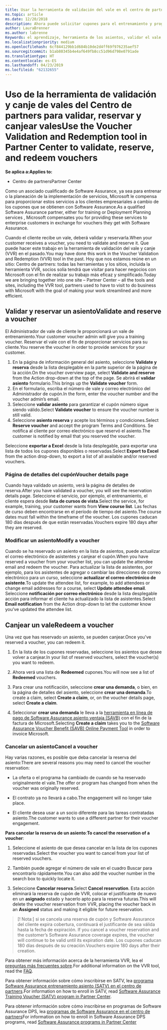 ```yaml
---
title: Usar la herramienta de validación del vale en el centro de partners para los cupones de entrenamiento y otros | Centro de partners
ms.topic: article
ms.date: 12/20/2018
description: Ahora puede solicitar cupones para el entrenamiento y programas de software assurance en el centro de partners
author: LauraBrenner
ms.author: labrenne
Keywords: el aprendizaje, herramienta de los asientos, validar el vale, notificaciones de programa software assurance, DPS, SATV
ms.localizationpriority: medium
ms.openlocfilehash: 6cf844129bb1d684b10de2d4ff69f976235aef57
ms.sourcegitcommit: b1ab80345b4e4af649fb8cc51d96d798e0791ade
ms.translationtype: HT
ms.contentlocale: es-ES
ms.lasthandoff: 04/23/2019
ms.locfileid: "62132655"
---
```

# <a name="use-the-voucher-validation-and-redemption-tool-in-partner-center-to-validate-reserve-and-redeem-vouchers"></a><span data-ttu-id="2ec43-104">Uso de la herramienta de validación y canje de vales del Centro de partners para validar, reservar y canjear vales</span><span class="sxs-lookup"><span data-stu-id="2ec43-104">Use the Voucher Validation and Redemption tool in Partner Center to validate, reserve, and redeem vouchers</span></span> 

<span data-ttu-id="2ec43-105">**Se aplica a:**</span><span class="sxs-lookup"><span data-stu-id="2ec43-105">**Applies to:**</span></span>

- <span data-ttu-id="2ec43-106">Centro de partners</span><span class="sxs-lookup"><span data-stu-id="2ec43-106">Partner Center</span></span>

<span data-ttu-id="2ec43-107">Como un asociado cualificado de Software Assurance, ya sea para entrenar o la planeación de la implementación de servicios, Microsoft le compensa para proporcionar estos servicios a los clientes empresariales a cambio de los cupones que se obtienen con Software Assurance.</span><span class="sxs-lookup"><span data-stu-id="2ec43-107">As a qualified Software Assurance partner, either for training or Deployment Planning services , Microsoft compensates you for providing these services to enterprise customers in exchange for vouchers they get with Software Assurance.</span></span>

<span data-ttu-id="2ec43-108">Cuando el cliente recibe un vale, deberá validar y reservarla.</span><span class="sxs-lookup"><span data-stu-id="2ec43-108">When your customer receives a voucher, you need to validate and reserve it.</span></span> <span data-ttu-id="2ec43-109">Que puede hacer este trabajo en la herramienta de validación del vale y canje (VVR) en el pasado.</span><span class="sxs-lookup"><span data-stu-id="2ec43-109">You may have done this work in the Voucher Validation and Redemption (VVR) tool in the past.</span></span> <span data-ttu-id="2ec43-110">Hoy que nos estamos reúne en un sitio: Centro de partners: todas las herramientas y los sitios, incluida la herramienta VVR, socios solía tendrá que visitar para hacer negocios con Microsoft con el fin de realizar su trabajo más eficaz y simplificado.</span><span class="sxs-lookup"><span data-stu-id="2ec43-110">Today we are bringing together into one site – Partner Center – all the tools and sites, including the VVR tool, partners used to have to visit to do business with Microsoft with the goal of making your work streamlined and more efficient.</span></span>

## <a name="validate-and-reserve-a-voucher"></a><span data-ttu-id="2ec43-111">Validar y reservar un asiento</span><span class="sxs-lookup"><span data-stu-id="2ec43-111">Validate and reserve a voucher</span></span>

<span data-ttu-id="2ec43-112">El Administrador de vale de cliente le proporcionará un vale de entrenamiento.</span><span class="sxs-lookup"><span data-stu-id="2ec43-112">Your customer voucher admin will give you a training voucher.</span></span> <span data-ttu-id="2ec43-113">Reservar el vale con el fin de proporcionar servicios para su cliente.</span><span class="sxs-lookup"><span data-stu-id="2ec43-113">You reserve the voucher in order to provide services for your customer.</span></span>

1. <span data-ttu-id="2ec43-114">En la página de información general del asiento, seleccione **Validate y reserva** desde la lista desplegable en la parte superior de la página de la acción.</span><span class="sxs-lookup"><span data-stu-id="2ec43-114">On the voucher overview page, select **Validate and reserve** from the Action drop-down at the top of the page.</span></span> <span data-ttu-id="2ec43-115">Se abrirá el **validar asiento** formulario.</span><span class="sxs-lookup"><span data-stu-id="2ec43-115">This brings up the **Validate voucher** form.</span></span>
2. <span data-ttu-id="2ec43-116">En el formulario, escriba el número de vale y correo electrónico del Administrador de cupón.</span><span class="sxs-lookup"><span data-stu-id="2ec43-116">In the form, enter the voucher number and the voucher admin’s email.</span></span>
3. <span data-ttu-id="2ec43-117">Seleccione **validar asiento** para garantizar el cupón número sigue siendo válido.</span><span class="sxs-lookup"><span data-stu-id="2ec43-117">Select **Validate voucher** to ensure the voucher number is still valid.</span></span>
4. <span data-ttu-id="2ec43-118">Seleccione **asiento reserva** y acepte los términos y condiciones.</span><span class="sxs-lookup"><span data-stu-id="2ec43-118">Select **Reserve voucher** and accept the program Terms and Conditions.</span></span> <span data-ttu-id="2ec43-119">Se notifica al cliente por correo electrónico que reservó el asiento.</span><span class="sxs-lookup"><span data-stu-id="2ec43-119">The customer is notified by email that you reserved the voucher.</span></span>

<span data-ttu-id="2ec43-120">Seleccione **exportar a Excel** desde la lista desplegable, para exportar una lista de todos los cupones disponibles o reservadas.</span><span class="sxs-lookup"><span data-stu-id="2ec43-120">Select **Export to Excel** from the action drop-down, to export a list of all available and/or reserved vouchers.</span></span>

### <a name="voucher-details-page"></a><span data-ttu-id="2ec43-121">Página de detalles del cupón</span><span class="sxs-lookup"><span data-stu-id="2ec43-121">Voucher details page</span></span>

<span data-ttu-id="2ec43-122">Cuando haya validado un asiento, verá la página de detalles de reserva.</span><span class="sxs-lookup"><span data-stu-id="2ec43-122">After you have validated a voucher, you will see the reservation details page.</span></span> <span data-ttu-id="2ec43-123">Seleccione el servicio, por ejemplo, el entrenamiento, el cliente espera desde **lista de cursos de vista**.</span><span class="sxs-lookup"><span data-stu-id="2ec43-123">Select the service, for example, training, your customer wants from **View course list**.</span></span>
<span data-ttu-id="2ec43-124">Las fechas de curso deben encontrarse en el período de tiempo del asiento.</span><span class="sxs-lookup"><span data-stu-id="2ec43-124">The course dates must fall within the timeframe of the voucher.</span></span> <span data-ttu-id="2ec43-125">Los cupones caducan 180 días después de que están reservadas.</span><span class="sxs-lookup"><span data-stu-id="2ec43-125">Vouchers expire 180 days after they are reserved.</span></span>

### <a name="modify-a-voucher"></a><span data-ttu-id="2ec43-126">Modificar un asiento</span><span class="sxs-lookup"><span data-stu-id="2ec43-126">Modify a voucher</span></span>

<span data-ttu-id="2ec43-127">Cuando se ha reservado un asiento en la lista de asientos, puede actualizar el correo electrónico de asistentes y canjear el cupón.</span><span class="sxs-lookup"><span data-stu-id="2ec43-127">When you have reserved a voucher from your voucher list, you can update the attendee email and redeem the voucher.</span></span> <span data-ttu-id="2ec43-128">Para actualizar la lista de asistentes, por ejemplo, para los asistentes de agregar o cambiar las direcciones de correo electrónico para un curso, seleccione **actualizar el correo electrónico de asistente**.</span><span class="sxs-lookup"><span data-stu-id="2ec43-128">To update the attendee list, for example, to add attendees or change email addresses for a course, select **Update attendee email**.</span></span> <span data-ttu-id="2ec43-129">Seleccione **notificación por correo electrónico** desde la lista desplegable acción para informar el cliente ha actualizado la lista de asistentes.</span><span class="sxs-lookup"><span data-stu-id="2ec43-129">Select **Email notification** from the Action drop-down to let the customer know you’ve updated the attendee list.</span></span>

## <a name="redeem-a-voucher"></a><span data-ttu-id="2ec43-130">Canjear un vale</span><span class="sxs-lookup"><span data-stu-id="2ec43-130">Redeem a voucher</span></span>

<span data-ttu-id="2ec43-131">Una vez que has reservado un asiento, se pueden canjear.</span><span class="sxs-lookup"><span data-stu-id="2ec43-131">Once you've reserved a voucher, you can redeem it.</span></span> 

1. <span data-ttu-id="2ec43-132">En la lista de los cupones reservadas, seleccione los asientos que desee volver a canjear.</span><span class="sxs-lookup"><span data-stu-id="2ec43-132">In your list of reserved vouchers, select the voucher(s) you want to redeem.</span></span> 
2. <span data-ttu-id="2ec43-133">Ahora verá una lista de **Redeemed** cupones.</span><span class="sxs-lookup"><span data-stu-id="2ec43-133">You will now see a list of **Redeemed** vouchers.</span></span>

4. <span data-ttu-id="2ec43-134">Para crear una notificación, seleccione **crear una demanda**, o bien, en la página de detalles del asiento, seleccione **crear una demanda**.</span><span class="sxs-lookup"><span data-stu-id="2ec43-134">To create a claim, select **Create a claim**, or, on the voucher details page, select **Create a claim**.</span></span>

5. <span data-ttu-id="2ec43-135">Seleccionar **crear una demanda** le lleva a la [herramienta en línea de pago de Software Assurance asiento ventaja (SAVB)](https://planningservices.partners.extranet.microsoft.com/en/Pages/getpaid.aspx) con el fin de la factura de Microsoft.</span><span class="sxs-lookup"><span data-stu-id="2ec43-135">Selecting **Create a claim** takes you to the [Software Assurance Voucher Benefit (SAVB) Online Payment Tool](https://planningservices.partners.extranet.microsoft.com/en/Pages/getpaid.aspx) in order to invoice Microsoft.</span></span>


### <a name="cancel-a-voucher"></a><span data-ttu-id="2ec43-136">Cancelar un asiento</span><span class="sxs-lookup"><span data-stu-id="2ec43-136">Cancel a voucher</span></span>

<span data-ttu-id="2ec43-137">Hay varias razones, es posible que deba cancelar la reserva del asiento:</span><span class="sxs-lookup"><span data-stu-id="2ec43-137">There are several reasons you may need to cancel the voucher reservation:</span></span>

- <span data-ttu-id="2ec43-138">La oferta o el programa ha cambiado de cuando se ha reservado originalmente el vale.</span><span class="sxs-lookup"><span data-stu-id="2ec43-138">The offer or program has changed from when the voucher was originally reserved.</span></span>

- <span data-ttu-id="2ec43-139">El contrato ya no llevará a cabo.</span><span class="sxs-lookup"><span data-stu-id="2ec43-139">The engagement will no longer take place.</span></span>

- <span data-ttu-id="2ec43-140">El cliente desea usar a un socio diferente para las tareas contratadas asiento.</span><span class="sxs-lookup"><span data-stu-id="2ec43-140">The customer wants to use a different partner for their voucher engagement.</span></span>

<span data-ttu-id="2ec43-141">**Para cancelar la reserva de un asiento**:</span><span class="sxs-lookup"><span data-stu-id="2ec43-141">**To cancel the reservation of a voucher**:</span></span>

1. <span data-ttu-id="2ec43-142">Seleccione el asiento de que desea cancelar en la lista de los cupones reservadas.</span><span class="sxs-lookup"><span data-stu-id="2ec43-142">Select the voucher you want to cancel from your list of reserved vouchers.</span></span>

2. <span data-ttu-id="2ec43-143">También puede agregar el número de vale en el cuadro Buscar para encontrarlo rápidamente.</span><span class="sxs-lookup"><span data-stu-id="2ec43-143">You can also add the voucher number in the search box to quickly locate it.</span></span> 

3. <span data-ttu-id="2ec43-144">Seleccione **Cancelar reserva**.</span><span class="sxs-lookup"><span data-stu-id="2ec43-144">Select **Cancel reservation**.</span></span> <span data-ttu-id="2ec43-145">Esta acción eliminará la reserva de cupón de VVR, colocar el justificante de nuevo en un **asignado** estado y hacerlo apto para la reserva futuras.</span><span class="sxs-lookup"><span data-stu-id="2ec43-145">This will delete the voucher reservation from VVR, placing the voucher back in an **Assigned** status and making it eligible for future reservation.</span></span>

>[! Nota:]<span data-ttu-id="2ec43-146"> si se cancela una reserva de cupón y Software Assurance del cliente expira cobertura, continuará el justificante de sea válida hasta la fecha de expiración.</span><span class="sxs-lookup"><span data-stu-id="2ec43-146"> If you cancel a voucher reservation and the customer’s Software Assurance coverage expires, the voucher will continue to be valid until its expiration date.</span></span> <span data-ttu-id="2ec43-147">Los cupones caducan 180 días después de su creación.</span><span class="sxs-lookup"><span data-stu-id="2ec43-147">Vouchers expire 180 days after their creation.</span></span>

<span data-ttu-id="2ec43-148">Para obtener más información acerca de la herramienta VVR, lea el [preguntas más frecuentes sobre](vvr-faq.md).</span><span class="sxs-lookup"><span data-stu-id="2ec43-148">For additional information on the VVR tool, read the [FAQ](vvr-faq.md).</span></span>

<span data-ttu-id="2ec43-149">Para obtener información sobre cómo inscribirse en SATV, lea [programa Software Assurance entrenamiento asiento (SATV) en el centro de partners](software-assurance-satv.md).</span><span class="sxs-lookup"><span data-stu-id="2ec43-149">For information on how to enroll in SATV, read [Software Assurance Training Voucher (SATV) program in Partner Center](software-assurance-satv.md).</span></span>

<span data-ttu-id="2ec43-150">Para obtener información sobre cómo inscribirse en programas de Software Assurance DPS, lea [programas de Software Assurance en el centro de partners](software-assurance-dps.md)</span><span class="sxs-lookup"><span data-stu-id="2ec43-150">For information on how to enroll in Software Assurance DPS programs, read [Software Assurance programs in Partner Center](software-assurance-dps.md)</span></span>

